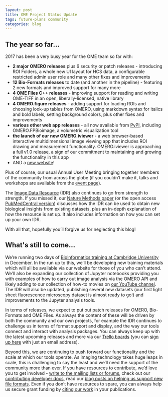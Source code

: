 ```yaml
---
layout: post
title: OME Project Status Update
tags: future-plans community
categories: blog
---
```


## The year so far...

2017 has been a very busy year for the OME team so far with:
 
- **2 major OMERO releases** plus 6 security or patch releases - introducing
  ROI Folders, a whole new UI layout for HCS data, a configurable restricted
  admin user role and many other fixes and improvements
- **12 Bio-Formats releases** to date (and another in the pipeline) -
  featuring 2 new formats and improved support for many more
- **4 OME Files C++ releases** - improving support for reading and writing
  OME-TIFF in an open, liberally-licensed, native library
- **4 OMERO.figure releases** - adding support for loading ROIs and choosing
  look-up tables from OMERO, using markdown syntax for italics and bold
  labels, setting background colors, plus other fixes and improvements
- **various other web app releases** - all now available from [PyPI](https://pypi.python.org/pypi?%3Aaction=search&term=omero&submit=search),
  including OMERO.FPBioimage, a volumetric visualization tool
- **the launch of our new OMERO.iviewer** - a web browser-based interactive
  multidimensional image viewing app that includes ROI drawing and measurement
  functionality. OMERO.iviewer is approaching a full v1.0 release, a sign of
  our commitment to maintaining and growing the functionality in this app
- AND a [new website](https://www.openmicroscopy.org)! 

Plus of course, our usual Annual User Meeting bringing together members of the
community from across the globe (if you couldn’t make it, talks and workshops
are available from the [event page](https://www.openmicroscopy.org/events/12th-annual-users-meeting-2017.html)). 

The [Image Data Resource](https://idr.openmicroscopy.org/) (IDR) also continues
to go from strength to strength. If you missed it, our 
[Nature Methods paper](https://dx.doi.org/10.1038/nmeth.4326) (or the open
access [PubMedCentral version](https://www.ncbi.nlm.nih.gov/pmc/articles/PMC5536224/))
discusses how the IDR can be used to obtain new biological insights from
existing datasets, plus an in-depth explanation of how the resource is set up.
It also includes information on how you can set up your own IDR. 

With all that, hopefully you’ll forgive us for neglecting this blog!

## What's still to come...

We’re running two days of [Bioinformatics training at Cambridge University](https://training.csx.cam.ac.uk/bioinformatics/event/2239247)
in December. In the run up to this, we’ll be developing new training materials
which will all be available via our website for those of you who can’t attend.
We’ll also be expanding our collection of Jupyter notebooks providing you with
examples of how to carry out image analysis via the OMERO API and likely
adding to our collection of how-to movies on
[our YouTube channel](https://www.youtube.com/channel/UCyySB9ZzNi8aBGYqcxSrauQ).
The IDR will also be updated, publishing several new datasets (our first light
sheet fluorescence microscopy dataset is almost ready to go!) and improvements
to the Jupyter analysis tools.

In terms of releases, we expect to put out patch releases for OMERO,
Bio-Formats and OME Files. As always the content of these will be driven by
both the community and our own projects, for example the IDR continues to
challenge us in terms of format support and display, and the way our tools
connect and interact with analysis packages. You can always keep up with the
latest upcoming releases and more via our
[Trello boards](https://trello.com/b/4EXb35xQ/getting-started) (you can
[sign up here](https://trello.com/invite/b/4EXb35xQ/ec7fdd2ec30b8bb070bb3d9d2ecac3f5/getting-started) with just an email address).

Beyond this, we are continuing to push forward our functionality and the scale
at which our tools operate. As imaging technology takes huge leaps in scale,
this is challenging to say the least and we’ll need the support of the
community more than ever. If you have resources to contribute, we’d love you
to get involved - [write to the mailing lists or forums](https://www.openmicroscopy.org/support/),
check out our [contributing developer docs](https://docs.openmicroscopy.org/contributing/),
read our [blog posts on helping us support new file formats](http://blog.openmicroscopy.org/categories/#file-formats). Even if you
don’t have resources to spare, you can always help us secure grant funding by
[citing our work](https://www.openmicroscopy.org/citing-ome/) in your
publications.

